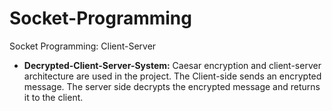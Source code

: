# Socket-Programming
Socket Programming: Client-Server 

- **Decrypted-Client-Server-System:** Caesar encryption and client-server architecture are used in the project. The Client-side sends an encrypted message. The server side decrypts the encrypted message and returns it to the client.